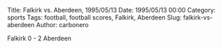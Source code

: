 Title: Falkirk vs. Aberdeen, 1995/05/13
Date: 1995/05/13 00:00
Category: sports
Tags: football, football scores, Falkirk, Aberdeen
Slug: falkirk-vs-aberdeen
Author: carbonero


Falkirk 0 - 2 Aberdeen
